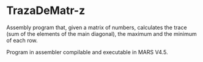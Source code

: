 # TrazaDeMatr-z
Assembly program that, given a matrix of numbers, calculates the trace (sum of the elements of the main diagonal), the maximum and the minimum of each row.

Program in assembler compilable and executable in MARS V4.5.

